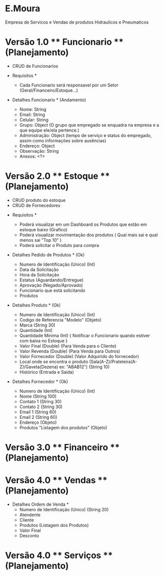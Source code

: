 # E.Moura
Empresa de Servicos e Vendas de produtos Hidraulicos e Pneumaticos

# Versão 1.0 ** Funcionario ** (Planejamento)
  - CRUD de Funcionarios
  
  * Requisitos * 
    - Cada Funcionario será responsavel por um Setor (Geral/Financeiro/Estoque...)
    
  * Detalhes Funcionario * (Andamento)
    - Nome: String
    - Email: String
    - Celular: String
    - Grupo: Object (O grupo que empregado se enquadra na empresa e a que equipe ele/ela pertence.)
    - Administração: Object (tempo de serviço e status do empregado, assim como informações sobre ausências)
    - Endereço: Object
    - Observação: String
    - Anexos: <?>

# Versão 2.0 ** Estoque ** (Planejamento)
  - CRUD produto do estoque
  - CRUD de Fornecedores  
  
  * Requisitos *
    - Poderá visualizar em um Dashboard os Produtos que estão em estoque baixo (Grafico)
    - Poderá visualizar movimentação dos produtos ( Qual mais sai e qual menos sai "Top 10" )
    - Poderá solicitar o Produto para compra
    
  * Detalhes Pedido de Produtos * (Ok)
    - Numero de Identificação (Unico) (Int)
    - Data da Solicitação
    - Hora da Solicitação
    - Estatus (Aguardando/Entregue)
    - Aprovação (Negado/Aprovado)
    - Funcionario que está solicitando
    - Produtos
  
  * Detalhes Produto * (Ok)
    - Numero de Identificação (Unico) (Int)
    - Codigo de Referencia "Modelo" (Objeto)
    - Marca (String 30)
    - Quantidade (Int)
    - Quantidade Minima (Int) { Notificar o Funcionario quando estiver com baixa no Estoque }
    - Valor Final (Double) (Para Venda para o Cliente)
    - Valor Revenda (Double) (Para Venda para Outros)
    - Valor Fornecedor (Double) (Valor Adquirido do fornecedor)
    - Local onde se encontra o produto (Sala(A-Z)/Prateleira(A-Z)/Gaveta(Dezena) ex: "ABAB12") (String 10)
    - Histórico (Entrada e Saida)
  
  * Detalhes Fornecedor * (Ok)
    - Numero de Identificação (Unico) (Int)
    - Nome (String 100)
    - Contato 1 (String 30)
    - Contato 2 (String 30)
    - Email 1 (String 60)
    - Email 2 (String 60)
    - Endereço (Objeto)
    - Produtos "Listagem dos produtos" (Objeto)  
    
# Versão 3.0 ** Financeiro ** (Planejamento)
   
# Versão 4.0 ** Vendas ** (Planejamento)

 * Detalhes Ordem de Venda *
    - Numero de Identificação (Unico) (String 20)
    - Atendente
    - Cliente
    - Produtos (Listagem dos Produtos)
    - Valor Final
    - Desconto
    
# Versão 4.0 ** Serviços ** (Planejamento)



